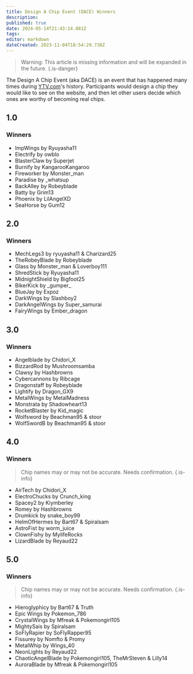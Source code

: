 ```yaml
---
title: Design A Chip Event (DACE) Winners
description: 
published: true
date: 2024-05-14T21:43:14.081Z
tags: 
editor: markdown
dateCreated: 2023-11-04T18:54:29.738Z
---
```


>  Warning:	This article is missing information and will be expanded in the future. 
{.is-danger}

The Design A Chip Event (aka DACE) is an event that has happened many times during [YTV.com](/Home/YTV)'s history. Participants would design a chip they would like to see on the website, and then let other users decide which ones are worthy of becoming real chips.
## 1.0
### Winners
- ImpWings by Ryuyasha11
- Electrify by owblo
- BlasterClaw by Superjet
- Burnify by KangarooKangaroo
- Fireworker by Monster_man
- Paradise by _whatsup
- BackAlley by Robeyblade
- Batty by Grim13
- Phoenix by LilAngelXD
- SeaHorse by Gum12
## 2.0
### Winners
- MechLegs3 by ryuyasha11 & Charizard25
- TheRobeyBlade by Robeyblade
- Glass by Monster_man & Loverboy111
- ShredStick by Ryuyasha11
- MidnightShield by Bigfoot25
- BikerKick by \_gumper\_
- BlueJay by Expoz
- DarkWings by Slashboy2
- DarkAngelWings by Super_samurai
- FairyWings by Ember_dragon
## 3.0
### Winners
- Angelblade by Chidori_X
- BizzardRod by Mushroomsamba
- Clawsy by Hashbrowns
- Cybercannons by Ribcage
- Dragonstaff by Robeyblade
- Lightify by Dragon_GX9
- MetalWings by MetalMadness
- Monstrata by Shadowheart13
- RocketBlaster by Kid_magic
- Wolfsword by Beachman95 & stoor
- WolfSwordB by Beachman95 & stoor
## 4.0
### Winners
>  Chip names may or may not be accurate.  Needs confirmation.
{.is-info}
- AirTech by Chidori_X
- ElectroChucks by Crunch_king
- Spacey2 by Kiymberley
- Romey by Hashbrowns
- Drumkick by snake_boy99
- HelmOfHermes by Bart67 & Spiralsam
- AstroFist by worm_juice
- ClownFishy by MylifeRocks
- LizardBlade by Reyaud22
## 5.0
### Winners
>  Chip names may or may not be accurate.  Needs confirmation.
{.is-info}
- Hieroglyphicy by Bart67 & Truth
- Epic Wings by Pokemon_786
- CrystalWings by Mfreak & Pokemongirl105
- MightySais by Spiralsam
- SoFlyRapier by SoFlyRapper95
- Fissurey by Nomfto & Promy
- MetalWhip by Wings_40
- NeonLights by Reyaud22
- ChaoticAngelBlade by Pokemongirl105, TheMrSteven & Lilly14
- AuroraBlade by Mfreak & Pokemongirl105